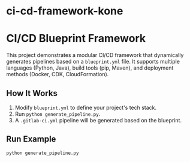 # ci-cd-framework-kone
# CI/CD Blueprint Framework

This project demonstrates a modular CI/CD framework that dynamically generates pipelines based on a `blueprint.yml` file. It supports multiple languages (Python, Java), build tools (pip, Maven), and deployment methods (Docker, CDK, CloudFormation).

## How It Works

1. Modify `blueprint.yml` to define your project's tech stack.
2. Run `python generate_pipeline.py`.
3. A `.gitlab-ci.yml` pipeline will be generated based on the blueprint.

## Run Example

```bash
python generate_pipeline.py
